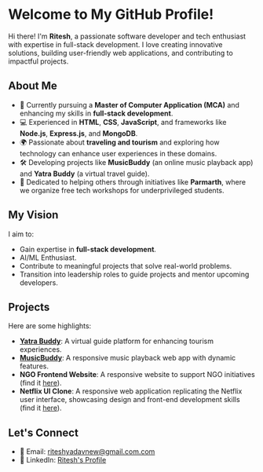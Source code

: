# Welcome to My GitHub Profile!

Hi there! I'm **Ritesh**, a passionate software developer and tech enthusiast with expertise in full-stack development. I love creating innovative solutions, building user-friendly web applications, and contributing to impactful projects.

## About Me

- 🌱 Currently pursuing a **Master of Computer Application (MCA)** and enhancing my skills in **full-stack development**.
- 💻 Experienced in **HTML**, **CSS**, **JavaScript**, and frameworks like **Node.js**, **Express.js**, and **MongoDB**.
- 🌍 Passionate about **traveling and tourism** and exploring how technology can enhance user experiences in these domains.
- 🛠️ Developing projects like **MusicBuddy** (an online music playback app) and **Yatra Buddy** (a virtual travel guide).
- 🤝 Dedicated to helping others through initiatives like **Parmarth**, where we organize free tech workshops for underprivileged students.

## My Vision

I aim to:
- Gain expertise in **full-stack development**.
- AI/ML Enthusiast.
- Contribute to meaningful projects that solve real-world problems.
- Transition into leadership roles to guide projects and mentor upcoming developers.

## Projects

Here are some highlights:

- **[Yatra Buddy](https://yatrabuddy.onrender.com/)**: A virtual guide platform for enhancing tourism experiences.
- **[MusicBuddy](https://musicbuddy.freewebhostmost.com/)**: A responsive music playback web app with dynamic features.
- **NGO Frontend Website**: A responsive website to support NGO initiatives (find it [here](https://ritesh-2120.github.io/NGO_frontend/)).
- **Netflix UI Clone**: A responsive web application replicating the Netflix user interface, showcasing design and front-end development skills (find it [here](https://ritesh-2120.github.io/NetflixClone/)).

## Let's Connect

- 📧 Email: riteshyadavnew@gmail.com.com
- 🔗 LinkedIn: [Ritesh's Profile](https://www.linkedin.com/in/ritesh-yadav-351571162)
